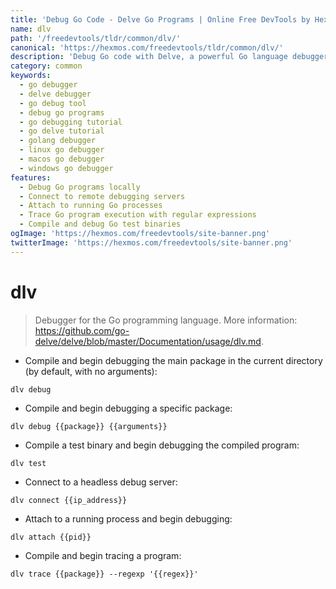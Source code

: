 ```yaml
---
title: 'Debug Go Code - Delve Go Programs | Online Free DevTools by Hexmos'
name: dlv
path: '/freedevtools/tldr/common/dlv/'
canonical: 'https://hexmos.com/freedevtools/tldr/common/dlv/'
description: 'Debug Go code with Delve, a powerful Go language debugger. Inspect variables, set breakpoints, and step through code. Free online tool, no registration required.'
category: common
keywords:
  - go debugger
  - delve debugger
  - go debug tool
  - debug go programs
  - go debugging tutorial
  - go delve tutorial
  - golang debugger
  - linux go debugger
  - macos go debugger
  - windows go debugger
features:
  - Debug Go programs locally
  - Connect to remote debugging servers
  - Attach to running Go processes
  - Trace Go program execution with regular expressions
  - Compile and debug Go test binaries
ogImage: 'https://hexmos.com/freedevtools/site-banner.png'
twitterImage: 'https://hexmos.com/freedevtools/site-banner.png'
---
```


# dlv

> Debugger for the Go programming language.
> More information: <https://github.com/go-delve/delve/blob/master/Documentation/usage/dlv.md>.

- Compile and begin debugging the main package in the current directory (by default, with no arguments):

`dlv debug`

- Compile and begin debugging a specific package:

`dlv debug {{package}} {{arguments}}`

- Compile a test binary and begin debugging the compiled program:

`dlv test`

- Connect to a headless debug server:

`dlv connect {{ip_address}}`

- Attach to a running process and begin debugging:

`dlv attach {{pid}}`

- Compile and begin tracing a program:

`dlv trace {{package}} --regexp '{{regex}}'`
